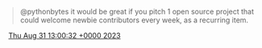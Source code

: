 > @pythonbytes it would be great if you pitch 1 open source project that could welcome newbie contributors every week, as a recurring item\.

<img src="../../media/tweet.ico" width="12" /> [Thu Aug 31 13:00:32 +0000 2023](https://twitter.com/DromerDenker/status/1697232907159429512)